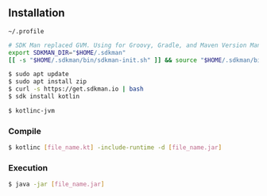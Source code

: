 ## Installation

`~/.profile`
```bash
# SDK Man replaced GVM. Using for Groovy, Gradle, and Maven Version Management
export SDKMAN_DIR="$HOME/.sdkman"
[[ -s "$HOME/.sdkman/bin/sdkman-init.sh" ]] && source "$HOME/.sdkman/bin/sdkman-init.sh"
```

```bash
$ sudo apt update
$ sudo apt install zip
$ curl -s https://get.sdkman.io | bash
$ sdk install kotlin
```


```bash
$ kotlinc-jvm
```


### Compile
```bash
$ kotlinc [file_name.kt] -include-runtime -d [file_name.jar]
```

### Execution
```bash
$ java -jar [file_name.jar]
```
